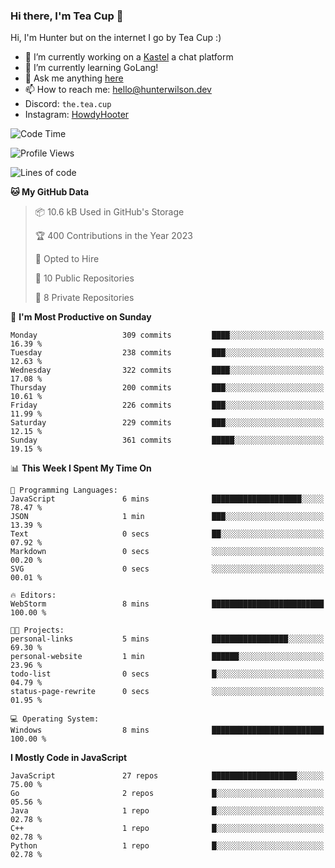 ### Hi there, I'm Tea Cup 👋 

Hi, I'm Hunter but on the internet I go by Tea Cup :)

- 🔭 I’m currently working on a [Kastel](https://github.com/Kastelll) a chat platform
- 🌱 I’m currently learning GoLang!
- 💬 Ask me anything [here](https://github.com/TheTeaCup/TheTeaCup/issues)
- 📫 How to reach me: [hello@hunterwilson.dev](mailto:hello@hunterwilson.dev)
- Discord: `the.tea.cup`
- Instagram: [HowdyHooter](https://instagram.com/HowdyHooter)

<!--START_SECTION:waka-->
![Code Time](http://img.shields.io/badge/Code%20Time-322%20hrs%204%20mins-blue)

![Profile Views](http://img.shields.io/badge/Profile%20Views-5-blue)

![Lines of code](https://img.shields.io/badge/From%20Hello%20World%20I%27ve%20Written-732.0%20thousand%20lines%20of%20code-blue)

**🐱 My GitHub Data** 

> 📦 10.6 kB Used in GitHub's Storage 
 > 
> 🏆 400 Contributions in the Year 2023
 > 
> 💼 Opted to Hire
 > 
> 📜 10 Public Repositories 
 > 
> 🔑 8 Private Repositories 
 > 
📅 **I'm Most Productive on Sunday** 

```text
Monday                   309 commits         ████░░░░░░░░░░░░░░░░░░░░░   16.39 % 
Tuesday                  238 commits         ███░░░░░░░░░░░░░░░░░░░░░░   12.63 % 
Wednesday                322 commits         ████░░░░░░░░░░░░░░░░░░░░░   17.08 % 
Thursday                 200 commits         ███░░░░░░░░░░░░░░░░░░░░░░   10.61 % 
Friday                   226 commits         ███░░░░░░░░░░░░░░░░░░░░░░   11.99 % 
Saturday                 229 commits         ███░░░░░░░░░░░░░░░░░░░░░░   12.15 % 
Sunday                   361 commits         █████░░░░░░░░░░░░░░░░░░░░   19.15 % 
```


📊 **This Week I Spent My Time On** 

```text
💬 Programming Languages: 
JavaScript               6 mins              ████████████████████░░░░░   78.47 % 
JSON                     1 min               ███░░░░░░░░░░░░░░░░░░░░░░   13.39 % 
Text                     0 secs              ██░░░░░░░░░░░░░░░░░░░░░░░   07.92 % 
Markdown                 0 secs              ░░░░░░░░░░░░░░░░░░░░░░░░░   00.20 % 
SVG                      0 secs              ░░░░░░░░░░░░░░░░░░░░░░░░░   00.01 % 

🔥 Editors: 
WebStorm                 8 mins              █████████████████████████   100.00 % 

🐱‍💻 Projects: 
personal-links           5 mins              █████████████████░░░░░░░░   69.30 % 
personal-website         1 min               ██████░░░░░░░░░░░░░░░░░░░   23.96 % 
todo-list                0 secs              █░░░░░░░░░░░░░░░░░░░░░░░░   04.79 % 
status-page-rewrite      0 secs              ░░░░░░░░░░░░░░░░░░░░░░░░░   01.95 % 

💻 Operating System: 
Windows                  8 mins              █████████████████████████   100.00 % 
```

**I Mostly Code in JavaScript** 

```text
JavaScript               27 repos            ███████████████████░░░░░░   75.00 % 
Go                       2 repos             █░░░░░░░░░░░░░░░░░░░░░░░░   05.56 % 
Java                     1 repo              █░░░░░░░░░░░░░░░░░░░░░░░░   02.78 % 
C++                      1 repo              █░░░░░░░░░░░░░░░░░░░░░░░░   02.78 % 
Python                   1 repo              █░░░░░░░░░░░░░░░░░░░░░░░░   02.78 % 
```




<!--END_SECTION:waka-->
